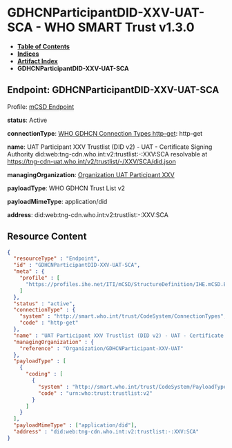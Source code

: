 # GDHCNParticipantDID-XXV-UAT-SCA - WHO SMART Trust v1.3.0

* [**Table of Contents**](toc.md)
* [**Indices**](indices.md)
* [**Artifact Index**](artifacts.md)
* **GDHCNParticipantDID-XXV-UAT-SCA**

## Endpoint: GDHCNParticipantDID-XXV-UAT-SCA

Profile: [mCSD Endpoint](https://profiles.ihe.net/ITI/mCSD/4.0.0/StructureDefinition-IHE.mCSD.Endpoint.html)

**status**: Active

**connectionType**: [WHO GDHCN Connection Types http-get](CodeSystem-ConnectionTypes.md#ConnectionTypes-http-get): http-get

**name**: UAT Participant XXV Trustlist (DID v2) - UAT - Certificate Signing Authority did:web:tng-cdn.who.int:v2:trustlist:-:XXV:SCA resolvable at https://tng-cdn-uat.who.int/v2/trustlist/-/XXV/SCA/did.json

**managingOrganization**: [Organization UAT Participant XXV](Organization-GDHCNParticipant-XXV-UAT.md)

**payloadType**: WHO GDHCN Trust List v2

**payloadMimeType**: application/did

**address**: did:web:tng-cdn.who.int:v2:trustlist:-:XXV:SCA



## Resource Content

```json
{
  "resourceType" : "Endpoint",
  "id" : "GDHCNParticipantDID-XXV-UAT-SCA",
  "meta" : {
    "profile" : [
      "https://profiles.ihe.net/ITI/mCSD/StructureDefinition/IHE.mCSD.Endpoint"
    ]
  },
  "status" : "active",
  "connectionType" : {
    "system" : "http://smart.who.int/trust/CodeSystem/ConnectionTypes",
    "code" : "http-get"
  },
  "name" : "UAT Participant XXV Trustlist (DID v2) - UAT - Certificate Signing Authority\ndid:web:tng-cdn.who.int:v2:trustlist:-:XXV:SCA\nresolvable at https://tng-cdn-uat.who.int/v2/trustlist/-/XXV/SCA/did.json",
  "managingOrganization" : {
    "reference" : "Organization/GDHCNParticipant-XXV-UAT"
  },
  "payloadType" : [
    {
      "coding" : [
        {
          "system" : "http://smart.who.int/trust/CodeSystem/PayloadTypes",
          "code" : "urn:who:trust:trustlist:v2"
        }
      ]
    }
  ],
  "payloadMimeType" : ["application/did"],
  "address" : "did:web:tng-cdn.who.int:v2:trustlist:-:XXV:SCA"
}

```
